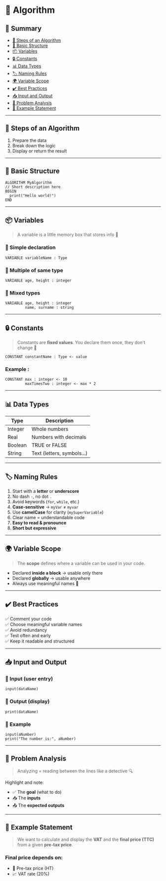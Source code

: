 # 🧠 Algorithm

## 📌 Summary

- [🚦 Steps of an Algorithm](#-steps-of-an-algorithm)
- [🧬 Basic Structure](#-basic-structure)
- [📦 Variables](#-variables)
- [🔒 Constants](#-constants)
- [📊 Data Types](#-data-types)
- [🏷️ Naming Rules](#-naming-rules)
- [🌍 Variable Scope](#-variable-scope)
- [✔️ Best Practices](#-best-practices)
- [📥 Input and Output](#-input-and-output)
- [🔎 Problem Analysis](#-problem-analysis)
- [🧪 Example Statement](#-example-statement)

---

## 🚦 Steps of an Algorithm

1. Prepare the data
2. Break down the logic
3. Display or return the result

---

## 🧬 Basic Structure

```pseudo
ALGORITHM MyAlgorithm
// Short description here
BEGIN
  print("Hello world!")
END
```

---

## 📦 Variables

> A variable is a little memory box that stores info 🔁

### 🔹 Simple declaration

```pseudo
VARIABLE variableName : Type
```

### 🔹 Multiple of same type

```pseudo
VARIABLE age, height : integer
```

### 🔹 Mixed types

```pseudo
VARIABLE age, height : integer
         name, surname : string
```

---

## 🔒 Constants

> Constants are **fixed values**. You declare them once, they don't change 💎

```pseudo
CONSTANT constantName : Type <- value
```

### Example :

```pseudo
CONSTANT max : integer <- 10
         maxTimesTwo : integer <- max * 2
```

---

## 📊 Data Types

| Type    | Description                |
| ------- | -------------------------- |
| Integer | Whole numbers              |
| Real    | Numbers with decimals      |
| Boolean | TRUE or FALSE              |
| String  | Text (letters, symbols...) |

---

## 🏷️ Naming Rules

1. Start with a **letter** or **underscore**
2. No dash `-`, no dot `.`
3. Avoid keywords (`for`, `while`, etc.)
4. **Case-sensitive** → `myVar` ≠ `myvar`
5. Use **camelCase** for clarity (`mySuperVariable`)
6. Clear name = understandable code
7. **Easy to read & pronounce**
8. **Short but expressive**

---

## 🌍 Variable Scope

> The **scope** defines where a variable can be used in your code.

- Declared **inside a block** → usable only there
- Declared **globally** → usable anywhere
- Always use meaningful names 🙌

---

## ✔️ Best Practices

✅ Comment your code  
✅ Choose meaningful variable names  
✅ Avoid redundancy  
✅ Test often and early  
✅ Keep it readable and structured

---

## 📥 Input and Output

### 🔹 Input (user entry)

```pseudo
input(dataName)
```

### 🔹 Output (display)

```pseudo
print(dataName)
```

### 🔹 Example

```pseudo
input(aNumber)
print("The number is:", aNumber)
```

---

## 🔎 Problem Analysis

> Analyzing = reading between the lines like a detective 🔍

Highlight and note:

- ✅ The **goal** (what to do)
- 📥 The **inputs**
- 📤 The **expected outputs**

---

## 🧪 Example Statement

> We want to calculate and display the **VAT** and the **final price (TTC)** from a given **pre-tax price**.

### Final price depends on:

- 💸 Pre-tax price (HT)
- 📈 VAT rate (20%)
